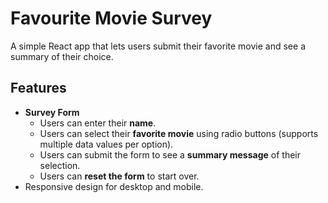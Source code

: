 # Favourite Movie Survey

A simple React app that lets users submit their favorite movie and see a summary of their choice.

## Features

- **Survey Form**
  - Users can enter their **name**.
  - Users can select their **favorite movie** using radio buttons (supports multiple data values per option).
  - Users can submit the form to see a **summary message** of their selection.
  - Users can **reset the form** to start over.
- Responsive design for desktop and mobile.
